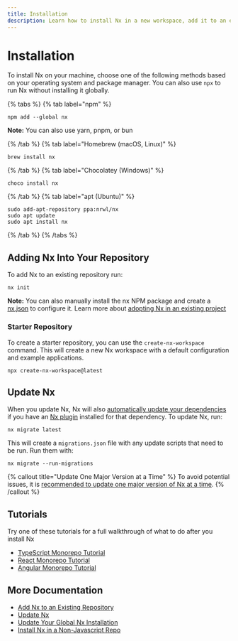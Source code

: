 ```yaml
---
title: Installation
description: Learn how to install Nx in a new workspace, add it to an existing repository, install it globally, or set it up in a non-JavaScript repository with step-by-step instructions.
---
```


# Installation

To install Nx on your machine, choose one of the following methods based on your operating system and package manager. You can also use `npx` to run Nx without installing it globally.

{% tabs %}
{% tab label="npm" %}

```shell
npm add --global nx
```

**Note:** You can also use yarn, pnpm, or bun

{% /tab %}
{% tab label="Homebrew (macOS, Linux)" %}

```shell
brew install nx
```

{% /tab %}
{% tab label="Chocolatey (Windows)" %}

```shell
choco install nx
```

{% /tab %}
{% tab label="apt (Ubuntu)" %}

```shell
sudo add-apt-repository ppa:nrwl/nx
sudo apt update
sudo apt install nx
```

{% /tab %}
{% /tabs %}

## Adding Nx Into Your Repository

To add Nx to an existing repository run:

```shell
nx init
```

**Note:** You can also manually install the nx NPM package and create a [nx.json](/reference/nx-json) to configure it. Learn more about [adopting Nx in an existing project](/recipes/adopting-nx)

### Starter Repository

To create a starter repository, you can use the `create-nx-workspace` command. This will create a new Nx workspace with a default configuration and example applications.

```shell
npx create-nx-workspace@latest
```

## Update Nx

When you update Nx, Nx will also [automatically update your dependencies](/features/automate-updating-dependencies) if you have an [Nx plugin](/concepts/nx-plugins) installed for that dependency. To update Nx, run:

```shell
nx migrate latest
```

This will create a `migrations.json` file with any update scripts that need to be run. Run them with:

```shell
nx migrate --run-migrations
```

{% callout title="Update One Major Version at a Time" %}
To avoid potential issues, it is [recommended to update one major version of Nx at a time](/recipes/tips-n-tricks/advanced-update#one-major-version-at-a-time-small-steps).
{% /callout %}

## Tutorials

Try one of these tutorials for a full walkthrough of what to do after you install Nx

- [TypeScript Monorepo Tutorial](/getting-started/tutorials/typescript-packages-tutorial)
- [React Monorepo Tutorial](/getting-started/tutorials/react-monorepo-tutorial)
- [Angular Monorepo Tutorial](/getting-started/tutorials/angular-monorepo-tutorial)

## More Documentation

- [Add Nx to an Existing Repository](/recipes/adopting-nx)
- [Update Nx](/features/automate-updating-dependencies)
- [Update Your Global Nx Installation](/recipes/installation/update-global-installation)
- [Install Nx in a Non-Javascript Repo](/recipes/installation/install-non-javascript)
